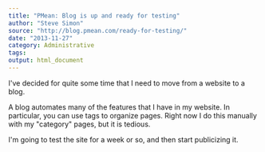 ```yaml
---
title: "PMean: Blog is up and ready for testing"
author: "Steve Simon"
source: "http://blog.pmean.com/ready-for-testing/"
date: "2013-11-27"
category: Administrative
tags: 
output: html_document
---
```


I've decided for quite some time that I need to move from a website to a
blog.

<!---More--->

A blog automates many of the features that I have in my website. In
particular, you can use tags to organize pages. Right now I do this
manually with my "category" pages, but it is tedious.

I'm going to test the site for a week or so, and then start publicizing
it.


